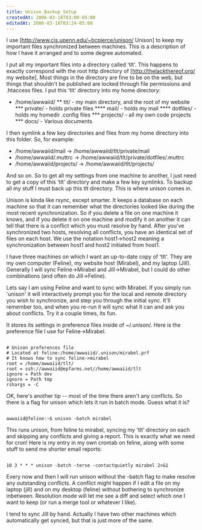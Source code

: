 ```yaml
---
title: Unison_Backup_Setup
createdAt: 2006-03-18T03:00-05:00
editedAt: 2006-03-18T03:24-05:00
---
```


I use [http://www.cis.upenn.edu/~bcpierce/unison/ Unison] to keep my important files synchronized between machines. This is a description of how I have it arranged and to some degree automated.

I put all my important files into a directory called 'tlt'. This happens to exactly correspond with the root http directory of [http://thelackthereof.org/ my website]. Most things in the directory are fine to be on the web, but things that shouldn't be published are locked through file permissions and .htaccess files. I put this 'tlt' directory into my home directory:

* /home/awwaiid/
** tlt/ - my main directory, and the root of my website
*** private/ - holds private files
**** mail/ - holds my mail
**** dotfiles/ - holds my homedir .config files
*** projects/ - all my own code projects
*** docs/ - Various documents

I then symlink a few key directories and files from my home directory into this folder. So, for example:

* /home/awwaiid/mail -> /home/awwaiid/tlt/private/mail
* /home/awwaiid/.muttrc -> /home/awwaiid/tlt/private/dotfiles/.muttrc
* /home/awwaiid/projects/ -> /home/awwaiid/tlt/projects/

And so on. So to get all my settings from one machine to another, I just need to get a copy of this 'tlt' directory and make a few key symlinks. To backup all my stuff I must back up this tlt directory. This is where unison comes in.

Unison is kinda like rsync, except smarter. It keeps a database on each machine so that it can remember what the directories looked like during the most recent synchronization. So if you delete a file on one machine it knows, and if you delete it on one machine and modify it on another it can tell that there is a conflict which you must resolve by hand. After you've synchronized two hosts, resolving all conflicts, you have an identical set of files on each host. We use the notation host1->host2 meaning a synchronization between host1 and host2 initiated from host1.

I have three machines on which I want an up-to-date copy of 'tlt'. They are my own computer (Feline), my website host (Mirabel), and my laptop (Jill). Generally I will sync Feline->Mirabel and Jill->Mirabel, but I could do other combinations (and often do Jill->Feline).

Lets say I am using Feline and want to sync with Mirabel. If you simply run 'unison' it will interactively prompt you for the local and remote directory you wish to synchronize, and step you through the initial sync. It'll remember too, and when you re-run it will sync what it can and ask you about conflicts. Try it a couple times, its fun.

It stores its settings in preference files inside of ~/.unison/. Here is the preference file I use for Feline->Mirabel.

<code>
# Unison preferences file
# Located at feline:/home/awwaiid/.unison/mirabel.prf
# It knows how to sync feline->mirabel
root = /home/awwaiid/tlt/
root = ssh://awwaiid@epfarms.net//home/awwaiid/tlt
ignore = Path dev
ignore = Path tmp
rshargs = -C
</code>

OK, here's another tip -- most of the time there aren't any conflicts. So there is a flag for unison which lets it run in batch mode. Guess what it is?

<code>
awwaiid@feline:~$ unison -batch mirabel
</code>

This runs unison, from feline to mirabel, syncing my 'tlt' directory on each and skipping any conflicts and giving a report. This is exactly what we need for cron! Here is my entry in my own crontab on feline, along with some stuff to send me shorter email reports:

<code>
10 3 * * * unison -batch -terse -contactquietly mirabel 2>&1
</code>

Every now and then I will run unison without the -batch flag to make resolve any outstanding conflicts. A conflict might happen if I edit a file on my laptop (jill) and on my desktop (feline) without bothering to synchronize inbetween. Resolution mode will let me see a diff and select which one I want to keep (or run a merge tool or whatever I like).

I tend to sync Jill by hand. Actually I have two other machines which automatically get synced, but that is just more of the same.


